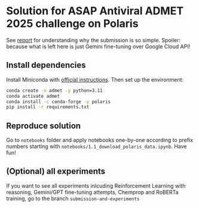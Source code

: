 # Solution for ASAP Antiviral ADMET 2025 challenge on Polaris
See [report](https://docs.google.com/document/d/16y9EtElTmJ-p0bAYjJaNgkU8WP-CYz77lhHB2oxkTc4/edit?usp=sharing) for understanding why the submission is so simple. Spoiler: because what is left here is just Gemini fine-tuning over Google Cloud API!

## Install dependencies
Install Miniconda with [official instructions](https://docs.anaconda.com/miniconda/install/). Then set up the environment:
```bash
conda create -n admet -y python=3.11
conda activate admet
conda install -c conda-forge -y polaris
pip install -r requirements.txt
```

## Reproduce solution
Go to `notebooks` folder and apply notebooks one-by-one according to prefix numbers starting with `notebooks/1.1_download_polaris_data.ipynb`. Have fun!

## (Optional) all experiments
If you want to see all experiments inlcuding Reinforcement Learning with reasoning, Gemini/GPT fine-tuning attempts, Chemprop and RoBERTa training, go to the branch `submission-and-experiments`
